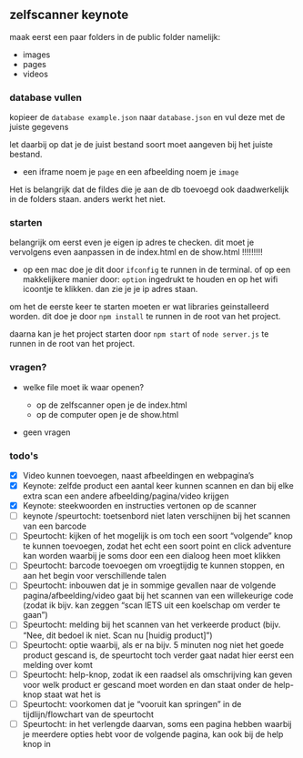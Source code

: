 ## zelfscanner keynote

maak eerst een paar folders in de public folder
namelijk:

- images
- pages
- videos

### database vullen

kopieer de `database example.json` naar `database.json` en vul deze met de juiste gegevens

let daarbij op dat je de juist bestand soort moet aangeven bij het juiste bestand.

- een iframe noem je `page` en een afbeelding noem je `image`

Het is belangrijk dat de fildes die je aan de db toevoegd ook daadwerkelijk in de folders staan. anders werkt het niet.

### starten

belangrijk om eerst even je eigen ip adres te checken. dit moet je vervolgens even aanpassen in de index.html en de show.html !!!!!!!!!

- op een mac doe je dit door `ifconfig` te runnen in de terminal. of op een makkelijkere manier door: `option` ingedrukt te houden en op het wifi icoontje te klikken. dan zie je je ip adres staan.

om het de eerste keer te starten moeten er wat libraries geinstalleerd worden. dit doe je door `npm install` te runnen in de root van het project.

daarna kan je het project starten door `npm start` of `node server.js` te runnen in de root van het project.

### vragen?

- welke file moet ik waar openen?

  - op de zelfscanner open je de index.html
  - op de computer open je de show.html

- geen vragen

### todo's

- [x] Video kunnen toevoegen, naast afbeeldingen en webpagina’s
- [x] Keynote: zelfde product een aantal keer kunnen scannen en dan bij elke extra scan een andere afbeelding/pagina/video krijgen
- [x] Keynote: steekwoorden en instructies vertonen op de scanner
- [ ] keynote /speurtocht: toetsenbord niet laten verschijnen bij het scannen van een barcode
- [ ] Speurtocht: kijken of het mogelijk is om toch een soort “volgende” knop te kunnen toevoegen, zodat het echt een soort point en click adventure kan worden waarbij je soms door een een dialoog heen moet klikken
- [ ] Speurtocht: barcode toevoegen om vroegtijdig te kunnen stoppen, en aan het begin voor verschillende talen
- [ ] Speurtocht: inbouwen dat je in sommige gevallen naar de volgende pagina/afbeelding/video gaat bij het scannen van een willekeurige code (zodat ik bijv. kan zeggen “scan IETS uit een koelschap om verder te gaan”)
- [ ] Speurtocht: melding bij het scannen van het verkeerde product (bijv. “Nee, dit bedoel ik niet. Scan nu [huidig product]”)
- [ ] Speurtocht: optie waarbij, als er na bijv. 5 minuten nog niet het goede product gescand is, de speurtocht toch verder gaat nadat hier eerst een melding over komt
- [ ] Speurtocht: help-knop, zodat ik een raadsel als omschrijving kan geven voor welk product er gescand moet worden en dan staat onder de help-knop staat wat het is
- [ ] Speurtocht: voorkomen dat je “vooruit kan springen” in de tijdlijn/flowchart van de speurtocht
- [ ] Speurtocht: in het verlengde daarvan, soms een pagina hebben waarbij je meerdere opties hebt voor de volgende pagina, kan ook bij de help knop in
